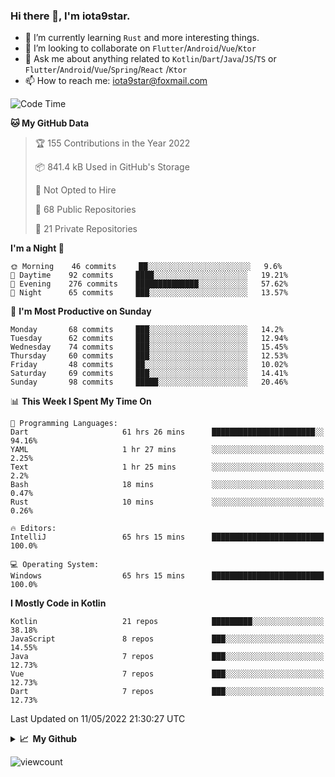 ### Hi there 👋, I'm iota9star.

- 🌱 I’m currently learning `Rust` and more interesting things.
- 👯 I’m looking to collaborate on `Flutter`/`Android`/`Vue`/`Ktor`
- 💬 Ask me about anything related to `Kotlin`/`Dart`/`Java`/`JS`/`TS` or `Flutter`/`Android`/`Vue`/`Spring`/`React`
  /`Ktor`
- 📫 How to reach me: [iota9star@foxmail.com](iota9star@foxmail.com)



<!--START_SECTION:waka-->
![Code Time](http://img.shields.io/badge/Code%20Time-2%2C936%20hrs%2024%20mins-blue)

**🐱 My GitHub Data** 

> 🏆 155 Contributions in the Year 2022
 > 
> 📦 841.4 kB Used in GitHub's Storage 
 > 
> 🚫 Not Opted to Hire
 > 
> 📜 68 Public Repositories 
 > 
> 🔑 21 Private Repositories  
 > 
**I'm a Night 🦉** 

```text
🌞 Morning    46 commits     ██░░░░░░░░░░░░░░░░░░░░░░░   9.6% 
🌆 Daytime    92 commits     ████░░░░░░░░░░░░░░░░░░░░░   19.21% 
🌃 Evening    276 commits    ██████████████░░░░░░░░░░░   57.62% 
🌙 Night      65 commits     ███░░░░░░░░░░░░░░░░░░░░░░   13.57%

```
📅 **I'm Most Productive on Sunday** 

```text
Monday       68 commits     ███░░░░░░░░░░░░░░░░░░░░░░   14.2% 
Tuesday      62 commits     ███░░░░░░░░░░░░░░░░░░░░░░   12.94% 
Wednesday    74 commits     ███░░░░░░░░░░░░░░░░░░░░░░   15.45% 
Thursday     60 commits     ███░░░░░░░░░░░░░░░░░░░░░░   12.53% 
Friday       48 commits     ██░░░░░░░░░░░░░░░░░░░░░░░   10.02% 
Saturday     69 commits     ███░░░░░░░░░░░░░░░░░░░░░░   14.41% 
Sunday       98 commits     █████░░░░░░░░░░░░░░░░░░░░   20.46%

```


📊 **This Week I Spent My Time On** 

```text
💬 Programming Languages: 
Dart                     61 hrs 26 mins      ███████████████████████░░   94.16% 
YAML                     1 hr 27 mins        ░░░░░░░░░░░░░░░░░░░░░░░░░   2.25% 
Text                     1 hr 25 mins        ░░░░░░░░░░░░░░░░░░░░░░░░░   2.2% 
Bash                     18 mins             ░░░░░░░░░░░░░░░░░░░░░░░░░   0.47% 
Rust                     10 mins             ░░░░░░░░░░░░░░░░░░░░░░░░░   0.26%

🔥 Editors: 
IntelliJ                 65 hrs 15 mins      █████████████████████████   100.0%

💻 Operating System: 
Windows                  65 hrs 15 mins      █████████████████████████   100.0%

```

**I Mostly Code in Kotlin** 

```text
Kotlin                   21 repos            █████████░░░░░░░░░░░░░░░░   38.18% 
JavaScript               8 repos             ███░░░░░░░░░░░░░░░░░░░░░░   14.55% 
Java                     7 repos             ███░░░░░░░░░░░░░░░░░░░░░░   12.73% 
Vue                      7 repos             ███░░░░░░░░░░░░░░░░░░░░░░   12.73% 
Dart                     7 repos             ███░░░░░░░░░░░░░░░░░░░░░░   12.73%

```



 Last Updated on 11/05/2022 21:30:27 UTC
<!--END_SECTION:waka-->

<details>
  <summary><b>📈&nbsp;&nbsp;My Github</b></summary>
  <br>
  <img src='https://github-profile-trophy.vercel.app/?username=iota9star'>
  <img src='https://bad-apple-github-readme.vercel.app/api?show_bg=1&username=iota9star&hide_title=true'>
  <img src='http://cr-skills-chart-widget.azurewebsites.net/api/api?username=iota9star'>
</details>


![viewcount](https://count.getloli.com/get/@iota9star?theme=rule34)

